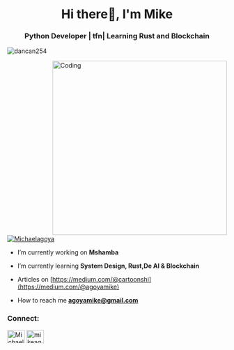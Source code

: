 <h1 align="center">Hi there👋, I'm Mike</h1>

<h3 align="center"> Python Developer | tfn| Learning Rust and Blockchain</h3>

<p align="left"> <img src="https://komarev.com/ghpvc/?username=toonshi&label=Profile%20views&color=0e75b6&style=flat" alt="dancan254" /> </p>
<img align="right" alt="Coding" width="400" src="https://media.tenor.com/rePDfDWO3XoAAAAd/hacking.gif">

<p align="left"> <a href="https://twitter.com/MichaelAgoya" target="blank"><img src="https://img.shields.io/twitter/follow/Michaelagoya?logo=twitter&style=for-the-badge" alt="Michaelagoya" /></a> </p>

- I’m currently working on **Mshamba**
- I’m currently learning **System Design, Rust,De AI & Blockchain**



- Articles on [https://medium.com/@cartoonshi](https://medium.com/@agoyamike)


- How to reach me **agoyamike@gmail.com**



<h3 align="left">Connect:</h3>
<p align="left">
<a href="https://twitter.com/Michaelagoya" target="blank"><img align="center" src="https://raw.githubusercontent.com/rahuldkjain/github-profile-readme-generator/master/src/images/icons/Social/twitter.svg" alt="Michaelagoya" height="30" width="40" /></a>
<a href="https://linkedin.com/in/mikeagoya/" target="blank"><img align="center" src="https://raw.githubusercontent.com/rahuldkjain/github-profile-readme-generator/master/src/images/icons/Social/linked-in-alt.svg" alt="mikeagoya/" height="30" width="40" /></a>

</p>


</div>

